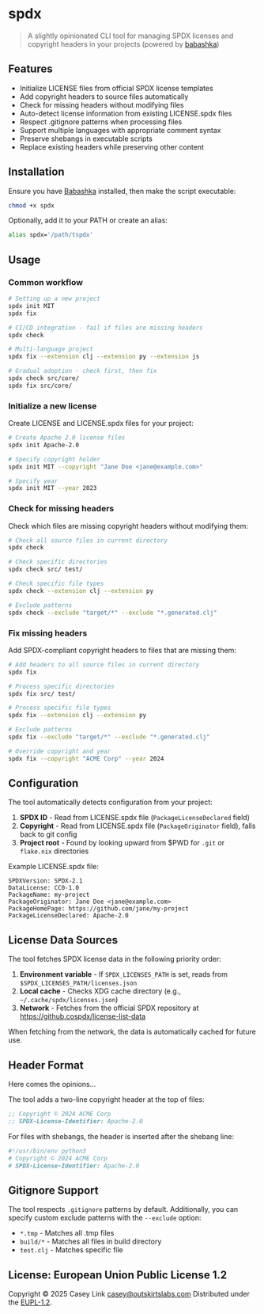 # spdx

> A slightly opinionated CLI tool for managing SPDX licenses and copyright
> headers in your projects (powered by [babashka][bb])

[bb]: https://babashka.org/

## Features

- Initialize LICENSE files from official SPDX license templates
- Add copyright headers to source files automatically
- Check for missing headers without modifying files
- Auto-detect license information from existing LICENSE.spdx files
- Respect .gitignore patterns when processing files
- Support multiple languages with appropriate comment syntax
- Preserve shebangs in executable scripts
- Replace existing headers while preserving other content

## Installation

Ensure you have [Babashka][bb] installed, then make the script executable:

```bash
chmod +x spdx
```

Optionally, add it to your PATH or create an alias:

```bash
alias spdx='/path/tspdx'
```

## Usage

### Common workflow

```bash
# Setting up a new project
spdx init MIT
spdx fix

# CI/CD integration - fail if files are missing headers
spdx check

# Multi-language project
spdx fix --extension clj --extension py --extension js

# Gradual adoption - check first, then fix
spdx check src/core/
spdx fix src/core/
```

### Initialize a new license

Create LICENSE and LICENSE.spdx files for your project:

```bash
# Create Apache 2.0 license files
spdx init Apache-2.0

# Specify copyright holder
spdx init MIT --copyright "Jane Doe <jane@example.com>"

# Specify year
spdx init MIT --year 2023
```

### Check for missing headers

Check which files are missing copyright headers without modifying them:

```bash
# Check all source files in current directory
spdx check

# Check specific directories
spdx check src/ test/

# Check specific file types
spdx check --extension clj --extension py

# Exclude patterns
spdx check --exclude "target/*" --exclude "*.generated.clj"
```

### Fix missing headers

Add SPDX-compliant copyright headers to files that are missing them:

```bash
# Add headers to all source files in current directory
spdx fix

# Process specific directories
spdx fix src/ test/

# Process specific file types
spdx fix --extension clj --extension py

# Exclude patterns
spdx fix --exclude "target/*" --exclude "*.generated.clj"

# Override copyright and year
spdx fix --copyright "ACME Corp" --year 2024
```

## Configuration

The tool automatically detects configuration from your project:

1. **SPDX ID** - Read from LICENSE.spdx file (`PackageLicenseDeclared` field)
2. **Copyright** - Read from LICENSE.spdx file (`PackageOriginator` field), falls back to git config
3. **Project root** - Found by looking upward from $PWD for `.git` or `flake.nix` directories

Example LICENSE.spdx file:

```
SPDXVersion: SPDX-2.1
DataLicense: CC0-1.0
PackageName: my-project
PackageOriginator: Jane Doe <jane@example.com>
PackageHomePage: https://github.com/jane/my-project
PackageLicenseDeclared: Apache-2.0
```

## License Data Sources

The tool fetches SPDX license data in the following priority order:

1. **Environment variable** - If `SPDX_LICENSES_PATH` is set, reads from
   `$SPDX_LICENSES_PATH/licenses.json`
2. **Local cache** - Checks XDG cache directory (e.g., `~/.cache/spdx/licenses.json`)
3. **Network** - Fetches from the official SPDX repository at https://github.cospdx/license-list-data

When fetching from the network, the data is automatically cached for future use.

## Header Format

Here comes the opinions...

The tool adds a two-line copyright header at the top of files:

```clojure
;; Copyright © 2024 ACME Corp
;; SPDX-License-Identifier: Apache-2.0
```

For files with shebangs, the header is inserted after the shebang line:

```bash
#!/usr/bin/env python3
# Copyright © 2024 ACME Corp
# SPDX-License-Identifier: Apache-2.0
```

## Gitignore Support

The tool respects `.gitignore` patterns by default. Additionally, you can
specify custom exclude patterns with the `--exclude` option:

- `*.tmp` - Matches all .tmp files
- `build/*` - Matches all files in build directory
- `test.clj` - Matches specific file

## License: European Union Public License 1.2

Copyright © 2025 Casey Link <casey@outskirtslabs.com> Distributed under the
[EUPL-1.2](https:spdx.org/licenses/EUPL-1.2.html).

